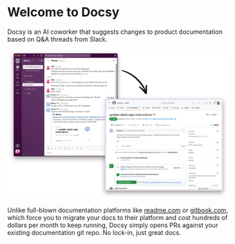 # Welcome to Docsy

Docsy is an AI coworker that suggests changes to product documentation based on Q&A threads from Slack.

![Docsy in action](assets/image.png)

Unlike full-blown documentation platforms like [readme.com](http://readme.com) or [gitbook.com](http://gitbook.com), which force you to migrate your docs to their platform and cost hundreds of dollars per month to keep running, Docsy simply opens PRs against your existing documentation git repo. No lock-in, just great docs.
